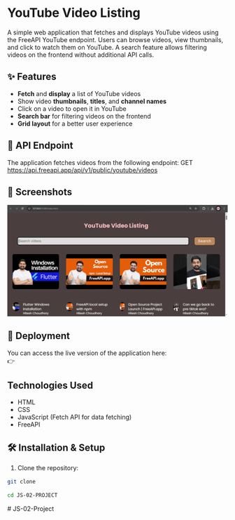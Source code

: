 # YouTube Video Listing

A simple web application that fetches and displays YouTube videos using the FreeAPI YouTube endpoint. Users can browse videos, view thumbnails, and click to watch them on YouTube. A search feature allows filtering videos on the frontend without additional API calls.

## ✨ Features
- **Fetch** and **display** a list of YouTube videos
- Show video **thumbnails**, **titles**, and **channel names**
- Click on a video to open it in YouTube
- **Search bar** for filtering videos on the frontend
- **Grid layout** for a better user experience

## 📡 API Endpoint
The application fetches videos from the following endpoint:
GET https://api.freeapi.app/api/v1/public/youtube/videos

## 📸 Screenshots
![alt text](image.png)
>  

## 🚀 Deployment
You can access the live version of the application here:  
👉 
## Technologies Used
- HTML
- CSS
- JavaScript (Fetch API for data fetching)
- FreeAPI


## 🛠 Installation & Setup

1. Clone the repository:
```bash
git clone 
```

```bash
cd JS-02-PROJECT
```


#   J S - 0 2 - P r o j e c t 
 
 